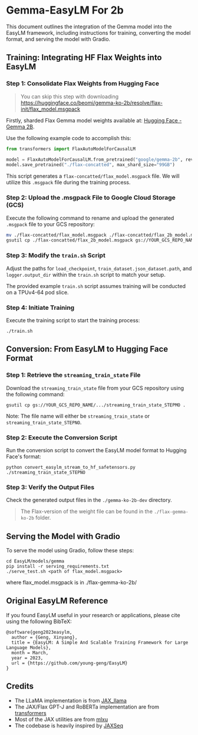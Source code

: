 # Gemma-EasyLM For 2b

This document outlines the integration of the Gemma model into the EasyLM framework, including instructions for training, converting the model format, and serving the model with Gradio.

## Training: Integrating HF Flax Weights into EasyLM

### Step 1: Consolidate Flax Weights from Hugging Face

> You can skip this step with downloading https://huggingface.co/beomi/gemma-ko-2b/resolve/flax-init/flax_model.msgpack

Firstly, sharded Flax Gemma model weights available at: [Hugging Face - Gemma 2B](https://huggingface.co/google/gemma-2b/tree/flax).

Use the following example code to accomplish this:

```python
from transformers import FlaxAutoModelForCausalLM

model = FlaxAutoModelForCausalLM.from_pretrained("google/gemma-2b", revision="flax")
model.save_pretrained("./flax-concatted", max_shard_size="99GB")
```

This script generates a `flax-concatted/flax_model.msgpack` file. We will utilize this `.msgpack` file during the training process.

### Step 2: Upload the .msgpack File to Google Cloud Storage (GCS)

Execute the following command to rename and upload the generated `.msgpack` file to your GCS repository:

```bash
mv ./flax-concatted/flax_model.msgpack ./flax-concatted/flax_2b_model.msgpack 
gsutil cp ./flax-concatted/flax_2b_model.msgpack gs://YOUR_GCS_REPO_NAME
```

### Step 3: Modify the `train.sh` Script

Adjust the paths for `load_checkpoint`, `train_dataset.json_dataset.path`, and `logger.output_dir` within the `train.sh` script to match your setup.

The provided example `train.sh` script assumes training will be conducted on a TPUv4-64 pod slice.

### Step 4: Initiate Training

Execute the training script to start the training process:

```
./train.sh
```

## Conversion: From EasyLM to Hugging Face Format

### Step 1: Retrieve the `streaming_train_state` File

Download the `streaming_train_state` file from your GCS repository using the following command:

```
gsutil cp gs://YOUR_GCS_REPO_NAME/.../streaming_train_state_STEPMO .
```

Note: The file name will either be `streaming_train_state` or `streaming_train_state_STEPNO`.

### Step 2: Execute the Conversion Script

Run the conversion script to convert the EasyLM model format to Hugging Face's format:

```
python convert_easylm_stream_to_hf_safetensors.py ./streaming_train_state_STEPNO
```

### Step 3: Verify the Output Files

Check the generated output files in the `./gemma-ko-2b-dev` directory.

> The Flax-version of the weight file can be found in the `./flax-gemma-ko-2b` folder.

## Serving the Model with Gradio

To serve the model using Gradio, follow these steps:

```
cd EasyLM/models/gemma
pip install -r serving_requirements.txt
./serve_test.sh <path of flax_model.msgpack>
```

where flax_model.msgpack is in ./flax-gemma-ko-2b/

## Original EasyLM Reference
If you found EasyLM useful in your research or applications, please cite using the following BibTeX:
```
@software{geng2023easylm,
  author = {Geng, Xinyang},
  title = {EasyLM: A Simple And Scalable Training Framework for Large Language Models},
  month = March,
  year = 2023,
  url = {https://github.com/young-geng/EasyLM}
}
```

## Credits
* The LLaMA implementation is from [JAX_llama](https://github.com/Sea-Snell/JAX_llama)
* The JAX/Flax GPT-J and RoBERTa implementation are from [transformers](https://huggingface.co/docs/transformers/main/en/index)
* Most of the JAX utilities are from [mlxu](https://github.com/young-geng/mlxu)
* The codebase is heavily inspired by [JAXSeq](https://github.com/Sea-Snell/JAXSeq)
